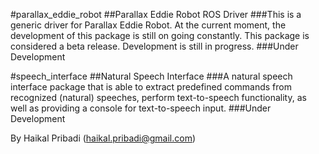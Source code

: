 
#parallax_eddie_robot
##Parallax Eddie Robot ROS Driver
###This is a generic driver for Parallax Eddie Robot. At the current moment, the development of this package is still on going constantly. This package is considered a beta release. Development is still in progress.
###Under Development

#speech_interface
##Natural Speech Interface
###A natural speech interface package that is able to extract predefined commands from recognized (natural) speeches, perform text-to-speech functionality, as well as providing a console for text-to-speech input.
###Under Development

By Haikal Pribadi (haikal.pribadi@gmail.com)

